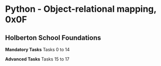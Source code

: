 # Python - Object-relational mapping, 0x0F
## Holberton School Foundations  

**Mandatory Tasks**
Tasks 0 to 14

**Advanced Tasks**
Tasks 15 to 17